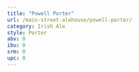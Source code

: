 ```yaml
---
title: "Powell Porter"
url: /main-street-alehouse/powell-porter/
category: Irish Ale
style: Porter
abv: 0
ibu: 0
srm: 0
upc: 0
---
```


